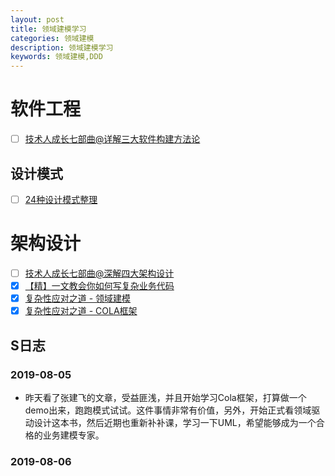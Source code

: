 ```yaml
---
layout: post
title: 领域建模学习
categories: 领域建模
description: 领域建模学习
keywords: 领域建模,DDD
---
```


# 软件工程
- [ ] [技术人成长七部曲@详解三大软件构建方法论](https://www.atatech.org/articles/145238)

## 设计模式
- [ ] [24种设计模式整理](https://www.atatech.org/articles/26958)

# 架构设计
- [ ] [技术人成长七部曲@深解四大架构设计](https://www.atatech.org/articles/144474)
- [x] [【精】一文教会你如何写复杂业务代码](https://www.atatech.org/articles/146064?flag_data_from=flag_data_from=home_hotest_article)
- [x] [复杂性应对之道 - 领域建模](https://www.atatech.org/articles/102967)
- [x] [复杂性应对之道 - COLA框架](https://www.atatech.org/articles/96063)

## S日志
### 2019-08-05
- 昨天看了张建飞的文章，受益匪浅，并且开始学习Cola框架，打算做一个demo出来，跑跑模式试试。这件事情非常有价值，另外，开始正式看领域驱动设计这本书，然后近期也重新补补课，学习一下UML，希望能够成为一个合格的业务建模专家。

### 2019-08-06

